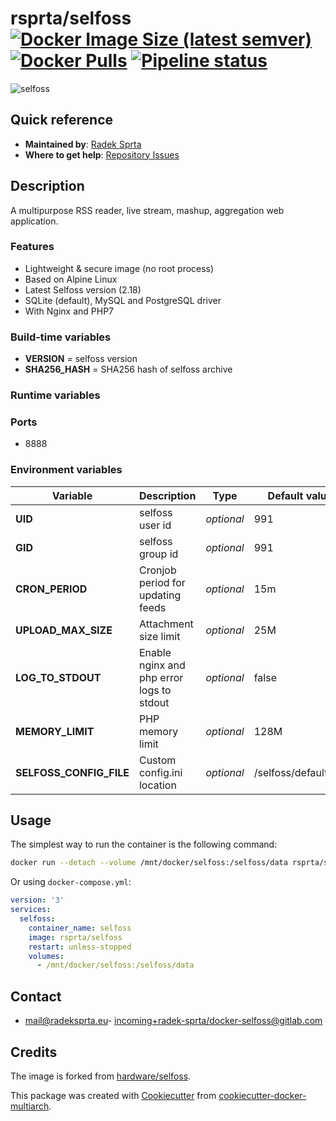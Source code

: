 # rsprta/selfoss [![Docker Image Size (latest semver)](https://img.shields.io/docker/image-size/rsprta/selfoss)](https://hub.docker.com/r/rsprta/selfoss) [![Docker Pulls](https://img.shields.io/docker/pulls/rsprta/selfoss)](https://hub.docker.com/r/rsprta/selfoss) [![Pipeline status](https://gitlab.com/radek-sprta/docker-selfoss/badges/master/pipeline.svg)](https://gitlab.com/radek-sprta/docker-selfoss/commits/master)

![selfoss](https://i.imgur.com/8hJyBgk.png "selfoss")

## Quick reference
- **Maintained by**: [Radek Sprta](https://gitlab.com/radek-sprta)
- **Where to get help**: [Repository Issues](https://gitlab.com/radek-sprta/docker-selfoss/-/issues)

## Description

A multipurpose RSS reader, live stream, mashup, aggregation web application.

### Features

- Lightweight & secure image (no root process)
- Based on Alpine Linux
- Latest Selfoss version (2.18)
- SQLite (default), MySQL and PostgreSQL driver
- With Nginx and PHP7

### Build-time variables

- **VERSION** = selfoss version
- **SHA256_HASH** = SHA256 hash of selfoss archive

### Runtime variables


### Ports

- 8888

### Environment variables

| Variable | Description | Type | Default value |
| -------- | ----------- | ---- | ------------- |
| **UID** | selfoss user id | *optional* | 991
| **GID** | selfoss group id | *optional* | 991
| **CRON_PERIOD** | Cronjob period for updating feeds | *optional* | 15m
| **UPLOAD_MAX_SIZE** | Attachment size limit | *optional* | 25M
| **LOG_TO_STDOUT** | Enable nginx and php error logs to stdout | *optional* | false
| **MEMORY_LIMIT** | PHP memory limit | *optional* | 128M
| **SELFOSS_CONFIG_FILE** | Custom config.ini location | *optional* | /selfoss/defaults.ini

## Usage
The simplest way to run the container is the following command:

```bash
docker run --detach --volume /mnt/docker/selfoss:/selfoss/data rsprta/selfoss
```

Or using `docker-compose.yml`:

```yaml
version: '3'
services:
  selfoss:
    container_name: selfoss
    image: rsprta/selfoss
    restart: unless-stopped
    volumes:
      - /mnt/docker/selfoss:/selfoss/data
```

## Contact
- [mail@radeksprta.eu](mailto:mail@radeksprta.eu)- [incoming+radek-sprta/docker-selfoss@gitlab.com](incoming+radek-sprta/docker-selfoss@gitlab.com)

## Credits
The image is forked from [hardware/selfoss](https://github.com/hardware/selfoss).

This package was created with [Cookiecutter][cookiecutter] from [cookiecutter-docker-multiarch](https://gitlab.com/radek-sprta/cookiecutter-docker-multiarch).

[cookiecutter]: https://github.com/audreyr/cookiecutter
